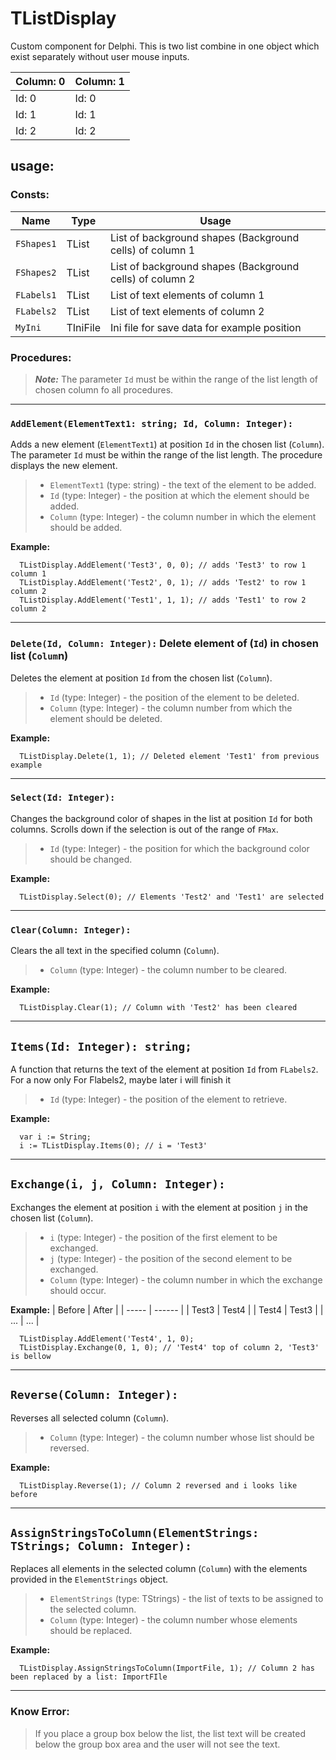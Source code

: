 # TListDisplay
Custom component for Delphi. This is two list combine in one object which exist separately without user mouse inputs.

| Column: 0 | Column: 1 |
| ----- | ------ |
| Id: 0 | Id: 0 |
| Id: 1 | Id: 1 |
| Id: 2 | Id: 2 |

## **usage:**

### **Consts:**<br />

| Name | Type | Usage |
| ----- | ------ | --- |
| `FShapes1` | TList | List of background shapes (Background cells) of column 1 |
| `FShapes2` | TList | List of background shapes (Background cells) of column 2 |
| `FLabels1` | TList | List of text elements of column 1 |
| `FLabels2` | TList | List of text elements of column 2 |
| `MyIni` | TIniFile | Ini file for save data for example position |

### **Procedures:**<br />
> **_Note:_** The parameter `Id` must be within the range of the list length of chosen column fo all procedures.
---
### `AddElement(ElementText1: string; Id, Column: Integer):`
Adds a new element (`ElementText1`) at position `Id` in the chosen list (`Column`). The parameter `Id` must be within the range of the list length. The procedure displays the new element.

> * `ElementText1` (type: string) - the text of the element to be added.<br />
> * `Id` (type: Integer) - the position at which the element should be added.<br />
> * `Column` (type: Integer) - the column number in which the element should be added.<br />

**Example:**
```Delphi
  TListDisplay.AddElement('Test3', 0, 0); // adds 'Test3' to row 1 column 1 
  TListDisplay.AddElement('Test2', 0, 1); // adds 'Test2' to row 1 column 2
  TListDisplay.AddElement('Test1', 1, 1); // adds 'Test1' to row 2 column 2  
```
---
### `Delete(Id, Column: Integer):` Delete element of (`Id`) in chosen list (`Colum`n)
Deletes the element at position `Id` from the chosen list (`Column`).

> * `Id` (type: Integer) - the position of the element to be deleted.
> * `Column` (type: Integer) - the column number from which the element should be deleted.

**Example:**
```Delphi
  TListDisplay.Delete(1, 1); // Deleted element 'Test1' from previous example
```
---
### `Select(Id: Integer):`
Changes the background color of shapes in the list at position `Id` for both columns. Scrolls down if the selection is out of the range of `FMax`.

> * `Id` (type: Integer) - the position for which the background color should be changed.

  **Example:**
```Delphi
  TListDisplay.Select(0); // Elements 'Test2' and 'Test1' are selected
```
---
### `Clear(Column: Integer):`
Clears the all text in the specified column (`Column`).

> * `Column` (type: Integer) - the column number to be cleared.

  **Example:**
```Delphi
  TListDisplay.Clear(1); // Column with 'Test2' has been cleared 
```
---
## `Items(Id: Integer): string;`
A function that returns the text of the element at position `Id` from `FLabels2`. For a now only For Flabels2, maybe later i will finish it

> * `Id` (type: Integer) - the position of the element to retrieve.

  **Example:**
```Delphi
  var i := String;
  i := TListDisplay.Items(0); // i = 'Test3' 
```
---
## `Exchange(i, j, Column: Integer):`
Exchanges the element at position `i` with the element at position `j` in the chosen list (`Column`).

> * `i` (type: Integer) - the position of the first element to be exchanged.
> * `j` (type: Integer) - the position of the second element to be exchanged.
> * `Column` (type: Integer) - the column number in which the exchange should occur.

  **Example:**
| Before  | After |
| ----- | ------ |
| Test3 | Test4  |
| Test4 | Test3  |
| ...   | ...    |

```Delphi
  TListDisplay.AddElement('Test4', 1, 0);
  TListDisplay.Exchange(0, 1, 0); // 'Test4' top of column 2, 'Test3' is bellow 
```
---
## `Reverse(Column: Integer):`
Reverses all selected column (`Column`).

> * `Column` (type: Integer) - the column number whose list should be reversed.

  **Example:**
```Delphi
  TListDisplay.Reverse(1); // Column 2 reversed and i looks like before
```
---
## `AssignStringsToColumn(ElementStrings: TStrings; Column: Integer):`
Replaces all elements in the selected column (`Column`) with the elements provided in the `ElementStrings` object.

> * `ElementStrings` (type: TStrings) - the list of texts to be assigned to the selected column.
> * `Column` (type: Integer) - the column number whose elements should be replaced.

  **Example:**
```Delphi
  TListDisplay.AssignStringsToColumn(ImportFile, 1); // Column 2 has been replaced by a list: ImportFIle
```
---
### **Know Error:**
> If you place a group box below the list, the list text will be created below the group box area and the user will not see the text.

  




